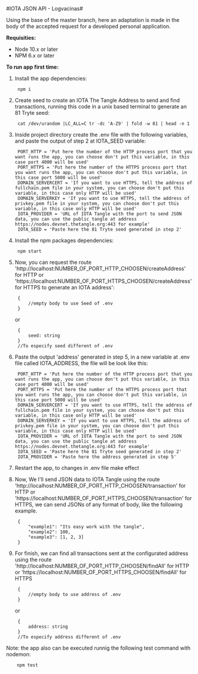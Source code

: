#IOTA JSON API - Logvacinas#


Using the base of the master branch, here an adaptation is made in the body of the accepted request for a developed personal application.


**Requisities:**

*	Node 10.x or later
*	NPM 6.x or later


**To run app first time:**

1. Install the app dependencies:

		npm i

2. Create seed to create an IOTA The Tangle Address to send and find transactions, running this code in a unix based terminal to generate an 81 Tryte seed:

		cat /dev/urandom |LC_ALL=C tr -dc 'A-Z9' | fold -w 81 | head -n 1

3. Inside project directory create the .env file with the following variables, and paste the output of step 2 at IOTA_SEED variable:

		PORT_HTTP = 'Put here the number of the HTTP process port that you want runs the app, you can choose don't put this variable, in this case port 4000 will be used'
		PORT_HTTPS = 'Put here the number of the HTTPS process port that you want runs the app, you can choose don't put this variable, in this case port 5000 will be used'
		DOMAIN_SERVERCERT = 'If you want to use HTTPS, tell the address of fullchain.pem file in your system, you can choose don't put this variable, in this case only HTTP will be used'
		DOMAIN_SERVERKEY = 'If you want to use HTTPS, tell the address of privkey.pem file in your system, you can choose don't put this variable, in this case only HTTP will be used'
		IOTA_PROVIDER = 'URL of IOTA Tangle with the port to send JSON data, you can use the public tangle at address https://nodes.devnet.thetangle.org:443 for example'
		IOTA_SEED = 'Paste here the 81 Tryte seed generated in step 2'

4. Install the npm packages dependencies:

		npm start 

5. Now, you can request the route 'http://localhost:NUMBER_OF_PORT_HTTP_CHOOSEN/createAddress' for HTTP or 'https://localhost:NUMBER_OF_PORT_HTTPS_CHOOSEN/createAddress' for HTTPS to generate an IOTA address':

		{
			//empty body to use Seed of .env
		}

	or

		{
			seed: string
		}
		//To especify seed different of .env

6. Paste the output 'address' generated in step 5, in a new variable at .env file called IOTA_ADDRESS, the file will be look like this:

		PORT_HTTP = 'Put here the number of the HTTP process port that you want runs the app, you can choose don't put this variable, in this case port 4000 will be used'
		PORT_HTTPS = 'Put here the number of the HTTPS process port that you want runs the app, you can choose don't put this variable, in this case port 5000 will be used'
		DOMAIN_SERVERCERT = 'If you want to use HTTPS, tell the address of fullchain.pem file in your system, you can choose don't put this variable, in this case only HTTP will be used'
		DOMAIN_SERVERKEY = 'If you want to use HTTPS, tell the address of privkey.pem file in your system, you can choose don't put this variable, in this case only HTTP will be used'
		IOTA_PROVIDER = 'URL of IOTA Tangle with the port to send JSON data, you can use the public tangle at address https://nodes.devnet.thetangle.org:443 for example'
		IOTA_SEED = 'Paste here the 81 Tryte seed generated in step 2'
		IOTA_PROVIDER = 'Paste here the address generated in step 5'

7. Restart the app, to changes in .env file make effect

8. Now, We I'll send JSON data to IOTA Tangle using the route 'http://localhost:NUMBER_OF_PORT_HTTP_CHOOSEN/transaction' for HTTP or 'https://localhost:NUMBER_OF_PORT_HTTPS_CHOOSEN/transaction' for HTTPS, we can send JSONs of any format of body, like the following example.

		{
			"example1": "Its easy work with the tangle",
			"example2": 100,
			"example3": [1, 2, 3]
		}

9. For finish, we can find all transactions sent at the configurated address using the route 'http://localhost:NUMBER_OF_PORT_HTTP_CHOOSEN/findAll' for HTTP or 'https://localhost:NUMBER_OF_PORT_HTTPS_CHOOSEN/findAll' for HTTPS

		{
			//empty body to use address of .env
		}

	or

		{
			address: string
		}
		//To especify address different of .env


Note: the app also can be executed runnig the following test command with nodemon:

		npm test
